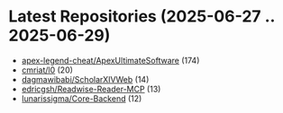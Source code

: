 # Latest Repositories (2025-06-27 .. 2025-06-29)

- [apex-legend-cheat/ApexUltimateSoftware](https://github.com/apex-legend-cheat/ApexUltimateSoftware) (174)
- [cmriat/l0](https://github.com/cmriat/l0) (20)
- [dagmawibabi/ScholarXIVWeb](https://github.com/dagmawibabi/ScholarXIVWeb) (14)
- [edricgsh/Readwise-Reader-MCP](https://github.com/edricgsh/Readwise-Reader-MCP) (13)
- [lunarissigma/Core-Backend](https://github.com/lunarissigma/Core-Backend) (12)
